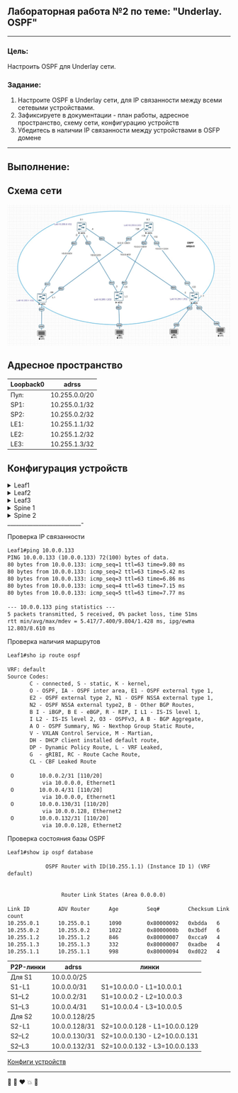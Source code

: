 ## Лабораторная работа №2 по теме: "Underlay. OSPF"
___
### Цель:
Настроить OSPF для Underlay сети.

### Задание:
1. Настроите OSPF в Underlay сети, для IP связанности между всеми сетевыми устройствами.
2. Зафиксируете в документации - план работы, адресное пространство, схему сети, конфигурацию устройств
3. Убедитесь в наличии IP связанности между устройствами в OSFP домене
___

## Выполнение:

## Схема сети
![Picture background](https://github.com/pablogovorov/repo_lab_otus/blob/main/labs/lab02/mytopology.jpg)


## Адресное пространство

| Loopback0 | adrss | 
------ | ------ |
Пул: | 10.255.0.0/20 |
SP1: | 10.255.0.1/32 | 
SP2: | 10.255.0.2/32 |
LE1: | 10.255.1.1/32 |
LE2: |10.255.1.2/32 |
LE3: |10.255.1.3/32 |

## Конфигурация устройств


<details> 

<summary> Leaf1 </summary>

```
!
no aaa root
!
no service interface inactive port-id allocation disabled
!
transceiver qsfp default-mode 4x10G
!
service routing protocols model multi-agent
!
hostname Leaf1
!
spanning-tree mode mstp
!
system l1
   unsupported speed action error
   unsupported error-correction action error
!
interface Ethernet1
   no switchport
   ip address 10.0.0.1/31
   ip ospf network point-to-point
   ip ospf area 0.0.0.0
!
interface Ethernet2
   no switchport
   ip address 10.0.0.129/31
   ip ospf network point-to-point
   ip ospf area 0.0.0.0
!
interface Ethernet3
!
interface Ethernet4
!
interface Ethernet5
!
interface Ethernet6
!
interface Ethernet7
!
interface Ethernet8
!
interface Loopback0
   ip address 10.255.1.1/32
!
interface Management1
!
ip routing
!
router multicast
   ipv4
      software-forwarding kernel
   !
   ipv6
      software-forwarding kernel
!
router ospf 1
   router-id 10.255.1.1
   max-lsa 12000
!
end

```
</details>
<details> 

<summary> Leaf2  </summary>

```
!
no aaa root
!
no service interface inactive port-id allocation disabled
!
transceiver qsfp default-mode 4x10G
!
service routing protocols model multi-agent
!
hostname Leaf2
!
spanning-tree mode mstp
!
system l1
   unsupported speed action error
   unsupported error-correction action error
!
interface Ethernet1
   no switchport
   ip address 10.0.0.3/31
   ip ospf network point-to-point
   ip ospf area 0.0.0.0
!
interface Ethernet2
   no switchport
   ip address 10.0.0.131/31
   ip ospf network point-to-point
   ip ospf area 0.0.0.0
!
interface Ethernet3
!
interface Ethernet4
!
interface Ethernet5
!
interface Ethernet6
!
interface Ethernet7
!
interface Ethernet8
!
interface Loopback0
   ip address 10.255.1.2/32
!
interface Management1
!
ip routing
!
router multicast
   ipv4
      software-forwarding kernel
   !
   ipv6
      software-forwarding kernel
!
router ospf 1
   router-id 10.255.1.2
   max-lsa 12000
!
end

```
</details>
<details> 

<summary> Leaf3 </summary>

```
!
no aaa root
!
no service interface inactive port-id allocation disabled
!
transceiver qsfp default-mode 4x10G
!
service routing protocols model multi-agent
!
hostname Leaf3
!
spanning-tree mode mstp
!
system l1
   unsupported speed action error
   unsupported error-correction action error
!
interface Ethernet1
   no switchport
   ip address 10.0.0.5/31
   ip ospf network point-to-point
   ip ospf area 0.0.0.0
!
interface Ethernet2
   no switchport
   ip address 10.0.0.133/31
   ip ospf network point-to-point
   ip ospf area 0.0.0.0
!
interface Ethernet3
!
interface Ethernet4
!
interface Ethernet5
!
interface Ethernet6
!
interface Ethernet7
!
interface Ethernet8
!
interface Loopback0
   ip address 10.255.1.3/32
!
interface Management1
!
ip routing
!
router multicast
   ipv4
      software-forwarding kernel
   !
   ipv6
      software-forwarding kernel
!
router ospf 1
   router-id 10.255.1.3
   max-lsa 12000
!
end

```
</details>
<details> 
<summary> Spine 1 </summary>


```
!
no aaa root
!
no service interface inactive port-id allocation disabled
!
transceiver qsfp default-mode 4x10G
!
service routing protocols model multi-agent
!
hostname Spine1
!
spanning-tree mode mstp
!
system l1
   unsupported speed action error
   unsupported error-correction action error
!
interface Ethernet1
   no switchport
   ip address 10.0.0.0/31
   ip ospf network point-to-point
   ip ospf area 0.0.0.0
!
interface Ethernet2
   no switchport
   ip address 10.0.0.2/31
   ip ospf network point-to-point
   ip ospf area 0.0.0.0
!
interface Ethernet3
   no switchport
   ip address 10.0.0.4/31
   ip ospf network point-to-point
   ip ospf area 0.0.0.0
!
interface Ethernet4
!
interface Ethernet5
!
interface Ethernet6
!
interface Ethernet7
!
interface Ethernet8
!
interface Loopback0
   ip address 10.255.0.1/32
!
interface Management1
!
ip routing
!
router multicast
   ipv4
      software-forwarding kernel
   !
   ipv6
      software-forwarding kernel
!
router ospf 1
   router-id 10.255.0.1
   max-lsa 12000
!
end

```
</details>
<details> 
<summary> Spine 2 </summary>


```
!
no aaa root
!
no service interface inactive port-id allocation disabled
!
transceiver qsfp default-mode 4x10G
!
service routing protocols model multi-agent
!
hostname Spine2
!
spanning-tree mode mstp
!
system l1
   unsupported speed action error
   unsupported error-correction action error
!
interface Ethernet1
   no switchport
   ip address 10.0.0.128/31
   ip ospf network point-to-point
   ip ospf area 0.0.0.0
!
interface Ethernet2
   no switchport
   ip address 10.0.0.130/31
   ip ospf network point-to-point
   ip ospf area 0.0.0.0
!
interface Ethernet3
   no switchport
   ip address 10.0.0.132/31
   ip ospf network point-to-point
   ip ospf area 0.0.0.0
!
interface Ethernet4
!
interface Ethernet5
!
interface Ethernet6
!
interface Ethernet7
!
interface Ethernet8
!
interface Loopback0
   ip address 10.255.0.2/32
!
interface Management1
!
ip routing
!
router multicast
   ipv4
      software-forwarding kernel
   !
   ipv6
      software-forwarding kernel
!
router ospf 1
   router-id 10.255.0.2
   max-lsa 12000
!
end

```
</details>
__________________________-

Проверка IP связанности 
```
Leaf1#ping 10.0.0.133
PING 10.0.0.133 (10.0.0.133) 72(100) bytes of data.
80 bytes from 10.0.0.133: icmp_seq=1 ttl=63 time=9.80 ms
80 bytes from 10.0.0.133: icmp_seq=2 ttl=63 time=5.42 ms
80 bytes from 10.0.0.133: icmp_seq=3 ttl=63 time=6.86 ms
80 bytes from 10.0.0.133: icmp_seq=4 ttl=63 time=7.15 ms
80 bytes from 10.0.0.133: icmp_seq=5 ttl=63 time=7.77 ms

--- 10.0.0.133 ping statistics ---
5 packets transmitted, 5 received, 0% packet loss, time 51ms
rtt min/avg/max/mdev = 5.417/7.400/9.804/1.428 ms, ipg/ewma 12.803/8.610 ms

```
Проверка наличия маршрутов
```
Leaf1#sho ip route ospf

VRF: default
Source Codes:
       C - connected, S - static, K - kernel,
       O - OSPF, IA - OSPF inter area, E1 - OSPF external type 1,
       E2 - OSPF external type 2, N1 - OSPF NSSA external type 1,
       N2 - OSPF NSSA external type2, B - Other BGP Routes,
       B I - iBGP, B E - eBGP, R - RIP, I L1 - IS-IS level 1,
       I L2 - IS-IS level 2, O3 - OSPFv3, A B - BGP Aggregate,
       A O - OSPF Summary, NG - Nexthop Group Static Route,
       V - VXLAN Control Service, M - Martian,
       DH - DHCP client installed default route,
       DP - Dynamic Policy Route, L - VRF Leaked,
       G  - gRIBI, RC - Route Cache Route,
       CL - CBF Leaked Route

 O        10.0.0.2/31 [110/20]
           via 10.0.0.0, Ethernet1
 O        10.0.0.4/31 [110/20]
           via 10.0.0.0, Ethernet1
 O        10.0.0.130/31 [110/20]
           via 10.0.0.128, Ethernet2
 O        10.0.0.132/31 [110/20]
           via 10.0.0.128, Ethernet2

```

Проверка состояния базы OSPF
```
Leaf1#show ip ospf database

            OSPF Router with ID(10.255.1.1) (Instance ID 1) (VRF default)


                 Router Link States (Area 0.0.0.0)

Link ID         ADV Router      Age         Seq#         Checksum Link count
10.255.0.1      10.255.0.1      1090        0x80000092   0xbdda   6
10.255.0.2      10.255.0.2      1022        0x8000000b   0x3bdf   6
10.255.1.2      10.255.1.2      846         0x80000007   0xcca9   4
10.255.1.3      10.255.1.3      332         0x80000007   0xadbe   4
10.255.1.1      10.255.1.1      998         0x80000094   0xd022   4
```























| P2P-линки | adrss | линки |
------ | ------ | ----- |
Для S1 | 10.0.0.0/25 |
S1-L1 | 10.0.0.0/31 | S1=10.0.0.0 - L1=10.0.0.1 |
S1–L2 | 10.0.0.2/31 | S1=10.0.0.2 - L2=10.0.0.3 |
S1–L3 | 10.0.0.4/31 | S1=10.0.0.4 - L3=10.0.0.5 |
Для S2 | 10.0.0.128/25 |
S2-L1 | 10.0.0.128/31 | S2=10.0.0.128 - L1=10.0.0.129 |
S2–L2 | 10.0.0.130/31 | S2=10.0.0.130 - L2=10.0.0.131 |
S2–L3 | 10.0.0.132/31 | S2=10.0.0.132 - L3=10.0.0.133|


 [Конфиги устройств](/labs/lab02/configs)
_______________________
:metal: :lips: :heart: :boom: :rocket: 
